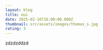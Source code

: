 ```yaml
---
layout: blog
title: oui
date: 2025-02-16T16:00:00.000Z
thumbnail: src/assets/images/thomas_s.jpg
rating: 3
---
```

zdzdzddzd
